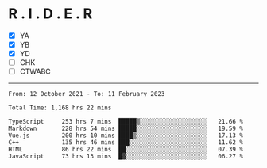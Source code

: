 # R . I . D . E . R

- [x] YA
- [x] YB
- [x] YD
- [ ] CHK
- [ ] CTWABC

---

<!--START_SECTION:waka-->

```text
From: 12 October 2021 - To: 11 February 2023

Total Time: 1,168 hrs 22 mins

TypeScript     253 hrs 7 mins  █████▒░░░░░░░░░░░░░░░░░░░   21.66 %
Markdown       228 hrs 54 mins █████░░░░░░░░░░░░░░░░░░░░   19.59 %
Vue.js         200 hrs 10 mins ████▒░░░░░░░░░░░░░░░░░░░░   17.13 %
C++            135 hrs 46 mins ███░░░░░░░░░░░░░░░░░░░░░░   11.62 %
HTML           86 hrs 22 mins  ██░░░░░░░░░░░░░░░░░░░░░░░   07.39 %
JavaScript     73 hrs 13 mins  █▓░░░░░░░░░░░░░░░░░░░░░░░   06.27 %
```

<!--END_SECTION:waka-->
